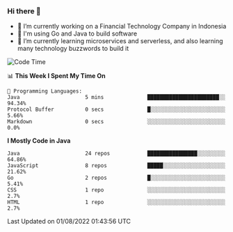 ### Hi there 👋

<!--
**mazzama/mazzama** is a ✨ _special_ ✨ repository because its `README.md` (this file) appears on your GitHub profile.

Here are some ideas to get you started:

- 🔭 I’m currently working on ...
- 🌱 I’m currently learning ...
- 👯 I’m looking to collaborate on ...
- 🤔 I’m looking for help with ...
- 💬 Ask me about ...
- 📫 How to reach me: ...
- 😄 Pronouns: ...
- ⚡ Fun fact: ...
-->

- 🔭 I’m currently working on a Financial Technology Company in Indonesia
- :gun: I'm using Go and Java to build software
- 🌱 I’m currently learning microservices and serverless, and also learning many technology buzzwords to build it

<!--START_SECTION:waka-->
![Code Time](http://img.shields.io/badge/Code%20Time-0%20secs-blue)

📊 **This Week I Spent My Time On** 

```text
💬 Programming Languages: 
Java                     5 mins              ███████████████████████░░   94.34% 
Protocol Buffer          0 secs              █░░░░░░░░░░░░░░░░░░░░░░░░   5.66% 
Markdown                 0 secs              ░░░░░░░░░░░░░░░░░░░░░░░░░   0.0%

```

**I Mostly Code in Java** 

```text
Java                     24 repos            ████████████████░░░░░░░░░   64.86% 
JavaScript               8 repos             █████░░░░░░░░░░░░░░░░░░░░   21.62% 
Go                       2 repos             █░░░░░░░░░░░░░░░░░░░░░░░░   5.41% 
CSS                      1 repo              ░░░░░░░░░░░░░░░░░░░░░░░░░   2.7% 
HTML                     1 repo              ░░░░░░░░░░░░░░░░░░░░░░░░░   2.7%

```



 Last Updated on 01/08/2022 01:43:56 UTC
<!--END_SECTION:waka-->
